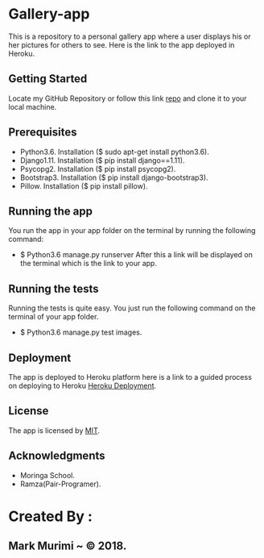 # Gallery-app
This is a repository to a personal gallery app where a user displays his or her pictures for others to see. Here is the link to the app deployed in Heroku.

## Getting Started
Locate my GitHub Repository or follow this link [repo](https://github.com/markmurimi/Gallery-app) and clone it to your local machine.

## Prerequisites
* Python3.6. Installation ($ sudo apt-get install python3.6).
* Django1.11. Installation ($ pip install django==1.11).
* Psycopg2. Installation ($ pip install psycopg2).
* Bootstrap3. Installation ($ pip install django-bootstrap3).
* Pillow. Installation ($ pip install pillow).

## Running the app
You run the app in your app folder on the terminal by running the following command:
* $ Python3.6 manage.py runserver
After this a link will be displayed on the terminal which is the link to your app.

## Running the tests
Running the tests is quite easy. You just run the following command on the terminal of your app folder.
* $ Python3.6 manage.py test images.

## Deployment
The app is deployed to Heroku platform here is a link to a guided process on deploying to Heroku [Heroku Deployment](https://docs.google.com/document/d/181ZqRfJg7B-8EfzB9HJ8FvzAKXR0y5ccZC6bIeafbv0/edit).

## License
The app is licensed by [MIT](https://github.com/markmurimi/Gallery-app/blob/master/LICENSE).

## Acknowledgments
* Moringa School.
* Ramza(Pair-Programer).

# Created By :
## Mark Murimi ~ © 2018.
